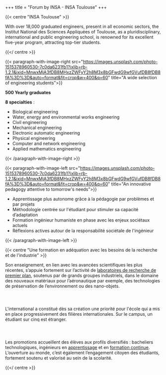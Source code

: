 +++
title = "Forum by INSA - INSA Toulouse"
+++

{{< centre "INSA Toulouse" >}} 

With over 18,000 graduated engineers, present in all economic sectors, the
Institut National des Sciences Appliquées of Toulouse, as a pluridisciplinary, international
and public engineering school, is renowned for its excellent five-year program, attracting
top-tier students.

{{</ centre >}} 

{{< paragraph-with-image-right
    src="https://images.unsplash.com/photo-1515378960530-7c0da6231fb1?ixlib=rb-1.2.1&ixid=MnwxMjA3fDB8MHxzZWFyY2h8M3x8bGFwdG9wfGVufDB8fDB8fA%3D%3D&auto=format&fit=crop&w=400&q=60"
    title="A wide selection of engineering students">}}
    
**500 Yearly graduates**

**8 specialties** :
- Biological engineering
- Water, energy and environmental works engineering
- Civil engineering
- Mechanical engineering
- Electronic automatic engineering
- Physical engineering
- Computer and network engineering
- Applied mathematics engineering

{{< /paragraph-with-image-right >}}


{{< paragraph-with-image-left
    src="https://images.unsplash.com/photo-1515378960530-7c0da6231fb1?ixlib=rb-1.2.1&ixid=MnwxMjA3fDB8MHxzZWFyY2h8M3x8bGFwdG9wfGVufDB8fDB8fA%3D%3D&auto=format&fit=crop&w=400&q=60"
    title="An innovative pedagogy attentive to tomorrow's needs">}}
    
- Apprentissage plus autonome grâce à la pédagogie par problèmes et par projets
- Méthodologie centrée sur l'étudiant pour stimuler sa capacité d’adaptation
- Formation ingénieur humaniste en phase avec les enjeux sociétaux actuels
- Réflexions actives autour de la responsabilité sociétale de l'ingénieur

{{< /paragraph-with-image-left >}}


{{< centre "Une formation en adéquation avec les besoins de la recherche et de l'industrie" >}}

Son enseignement, en lien avec les avancées scientifiques les plus récentes,
s’appuie fortement sur l’activité de [laboratoires de recherche de premier
plan](https://www.insa-toulouse.fr/fr/recherche/labo.html), soutenus par de
grands groupes industriels, dans le domaine des nouveaux matériaux pour
l’aéronautique par exemple, des technologies de préservation de l’environnement
ou des nano-objets.

` `  
` `  

L'international a constitué dès sa création une priorité pour l'école qui a mis
en place progressivement des filières internationales. Sur le campus, un
étudiant sur cinq est étranger.

` `  
` `  

Les promotions accueillent des élèves aux profils diversifiés : bacheliers
technologiques, ingénieurs en
[apprentissage](https://www.insa-toulouse.fr/fr/formation/ingenieur/apprentissage-1.html)
et en [formation
continue](https://www.insa-toulouse.fr/fr/formation/formation_continue.html).
L’ouverture au monde, c’est également l’engagement citoyen des étudiants,
fortement soutenu et valorisé au sein de la scolarité.


{{</ centre >}}
